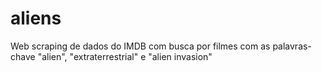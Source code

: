 # aliens
Web scraping de dados do IMDB com busca por filmes com as palavras-chave "alien", "extraterrestrial" e "alien invasion"
